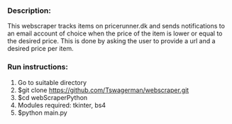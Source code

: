 ### Description:
This webscraper tracks items on pricerunner.dk and sends notifications to an email account of choice when the price of the item is lower or equal to the desired price. This is done by asking the user to provide a url and a desired price per item.

### Run instructions:
1) Go to suitable directory 
2) $git clone https://github.com/Tswagerman/webscraper.git
3) $cd webScraperPython
4) Modules required: tkinter, bs4
5) $python main.py

